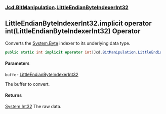 ### [Jcd.BitManipulation](Jcd.BitManipulation.md 'Jcd.BitManipulation').[LittleEndianByteIndexerInt32](Jcd.BitManipulation.LittleEndianByteIndexerInt32.md 'Jcd.BitManipulation.LittleEndianByteIndexerInt32')

## LittleEndianByteIndexerInt32.implicit operator int(LittleEndianByteIndexerInt32) Operator

Converts the [System.Byte](https://docs.microsoft.com/en-us/dotnet/api/System.Byte 'System.Byte') indexer to its underlying data type.

```csharp
public static int implicit operator int(Jcd.BitManipulation.LittleEndianByteIndexerInt32 buffer);
```
#### Parameters

<a name='Jcd.BitManipulation.LittleEndianByteIndexerInt32.op_Implicitint(Jcd.BitManipulation.LittleEndianByteIndexerInt32).buffer'></a>

`buffer` [LittleEndianByteIndexerInt32](Jcd.BitManipulation.LittleEndianByteIndexerInt32.md 'Jcd.BitManipulation.LittleEndianByteIndexerInt32')

The buffer to convert.

#### Returns
[System.Int32](https://docs.microsoft.com/en-us/dotnet/api/System.Int32 'System.Int32')
The raw data.